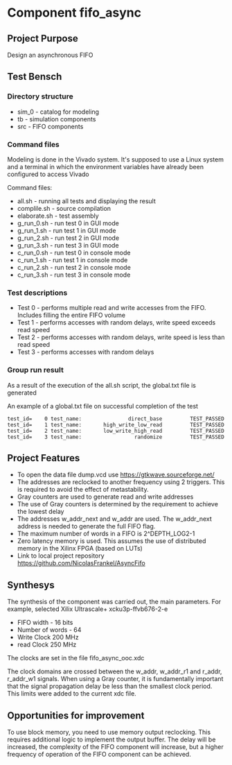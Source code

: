 # Component fifo_async

## Project Purpose

Design an asynchronous FIFO

## Test Bensch

### Directory structure
* sim_0 - catalog for modeling
* tb - simulation components
* src - FIFO components

### Command files

Modeling is done in the Vivado system. 
It's supposed to use a Linux system and a terminal in which the environment variables have already been configured to access Vivado

Command files:
* all.sh - running all tests and displaying the result
* complile.sh - source compilation
* elaborate.sh - test assembly
* g_run_0.sh - run test 0 in GUI mode
* g_run_1.sh - run test 1 in GUI mode
* g_run_2.sh - run test 2 in GUI mode
* g_run_3.sh - run test 3 in GUI mode
* c_run_0.sh - run test 0 in console mode
* c_run_1.sh - run test 1 in console mode
* c_run_2.sh - run test 2 in console mode
* c_run_3.sh - run test 3 in console mode

### Test descriptions

* Test 0 - performs multiple read and write accesses from the FIFO. Includes filling the entire FIFO volume
* Test 1 - performs accesses with random delays, write speed exceeds read speed
* Test 2 - performs accesses with random delays, write speed is less than read speed
* Test 3 - performs accesses with random delays

### Group run result

As a result of the execution of the all.sh script, the global.txt file is generated

An example of a global.txt file on successful completion of the test
````
test_id=    0 test_name:               direct_base         TEST_PASSED
test_id=    1 test_name:       high_write_low_read         TEST_PASSED
test_id=    2 test_name:       low_write_high_read         TEST_PASSED
test_id=    3 test_name:                 randomize         TEST_PASSED
````

## Project Features

* To open the data file dump.vcd use https://gtkwave.sourceforge.net/
* The addresses are reclocked to another frequency using 2 triggers. This is required to avoid the effect of metastability.
* Gray counters are used to generate read and write addresses
* The use of Gray counters is determined by the requirement to achieve the lowest delay
* The addresses w_addr_next and w_addr are used. The w_addr_next address is needed to generate the full FIFO flag. 
* The maximum number of words in a FIFO is 2^DEPTH_LOG2-1
* Zero latency memory is used. This assumes the use of distributed memory in the Xilinx FPGA (based on LUTs)
* Link to local project repository https://github.com/NicolasFrankel/AsyncFifo

## Synthesys

The synthesis of the component was carried out, the main parameters. For example, selected Xilix Ultrascale+ xcku3p-ffvb676-2-e
* FIFO width - 16 bits
* Number of words - 64
* Write Clock 200 MHz
* read  Clock 250 MHz

The clocks are set in the file fifo_async_ooc.xdc

The clock domains are crossed between the w_addr, w_addr_r1 and r_addr, r_addr_w1 signals. When using a Gray counter, it is fundamentally important that the signal propagation delay be less than the smallest clock period. This limits were added to the current xdc file.   
  

## Opportunities for improvement  

To use block memory, you need to use memory output reclocking. This requires additional logic to implement the output buffer. The delay will be increased, the complexity of the FIFO component will increase, but a higher frequency of operation of the FIFO component can be achieved.


